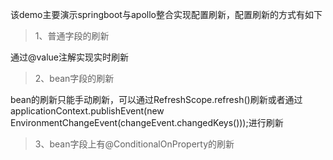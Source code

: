 该demo主要演示springboot与apollo整合实现配置刷新，配置刷新的方式有如下

> 1、普通字段的刷新

通过@value注解实现实时刷新

> 2、bean字段的刷新

bean的刷新只能手动刷新，可以通过RefreshScope.refresh()刷新或者通过 applicationContext.publishEvent(new EnvironmentChangeEvent(changeEvent.changedKeys()));进行刷新

> 3、bean字段上有@ConditionalOnProperty的刷新







